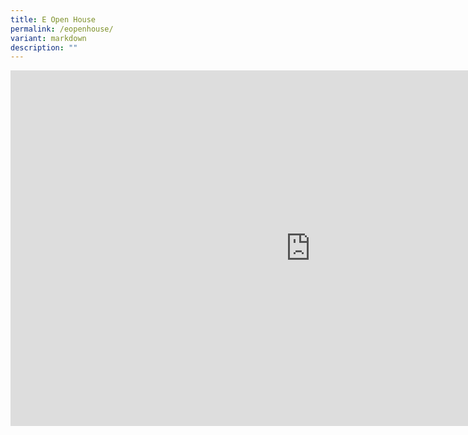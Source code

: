 ```yaml
---
title: E Open House
permalink: /eopenhouse/
variant: markdown
description: ""
---
```

<iframe allowfullscreen="true" height="569" width="960" frameborder="0" src="https://docs.google.com/presentation/d/1cl7ECmgZ0wNsoOkh_PLSxNTQYTrp8KyfyWbcrYvSggw/embed?start=true&amp;loop=false&amp;delayms=3000"></iframe>